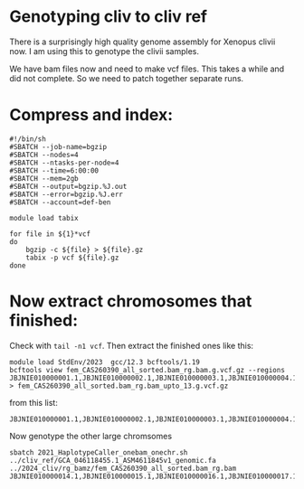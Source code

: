 # Genotyping cliv to cliv ref
There is a surprisingly high quality genome assembly for Xenopus clivii now. I am using this to genotype the clivii samples.

We have bam files now and need to make vcf files. This takes a while and did not complete. So we need to patch together separate runs.

# Compress and index:
```
#!/bin/sh
#SBATCH --job-name=bgzip
#SBATCH --nodes=4
#SBATCH --ntasks-per-node=4
#SBATCH --time=6:00:00
#SBATCH --mem=2gb
#SBATCH --output=bgzip.%J.out
#SBATCH --error=bgzip.%J.err
#SBATCH --account=def-ben

module load tabix

for file in ${1}*vcf
do
    bgzip -c ${file} > ${file}.gz
    tabix -p vcf ${file}.gz 
done
```

# Now extract chromosomes that finished:
Check with `tail -n1 vcf`. Then extract the finished ones like this:

```
module load StdEnv/2023  gcc/12.3 bcftools/1.19
bcftools view fem_CAS260390_all_sorted.bam_rg.bam.g.vcf.gz --regions JBJNIE010000001.1,JBJNIE010000002.1,JBJNIE010000003.1,JBJNIE010000004.1,JBJNIE010000005.1,JBJNIE010000006.1,JBJNIE010000007.1,JBJNIE010000008.1,JBJNIE010000009.1,JBJNIE010000010.1,JBJNIE010000011.1,JBJNIE010000012.1,JBJNIE010000013.1 > fem_CAS260390_all_sorted.bam_rg.bam_upto_13.g.vcf.gz
```
from this list:
```
JBJNIE010000001.1,JBJNIE010000002.1,JBJNIE010000003.1,JBJNIE010000004.1,JBJNIE010000005.1,JBJNIE010000006.1,JBJNIE010000007.1,JBJNIE010000008.1,JBJNIE010000009.1,JBJNIE010000010.1,JBJNIE010000011.1,JBJNIE010000012.1,JBJNIE010000013.1,JBJNIE010000014.1,JBJNIE010000015.1,JBJNIE010000016.1,JBJNIE010000017.1,JBJNIE010000018.1,JBJNIE010000019.1
```
Now genotype the other large chromsomes
```
sbatch 2021_HaplotypeCaller_onebam_onechr.sh ../cliv_ref/GCA_046118455.1_ASM4611845v1_genomic.fa ../2024_cliv/rg_bamz/fem_CAS260390_all_sorted.bam_rg.bam JBJNIE010000014.1,JBJNIE010000015.1,JBJNIE010000016.1,JBJNIE010000017.1,JBJNIE010000018.1,JBJNIE010000019.1
```
